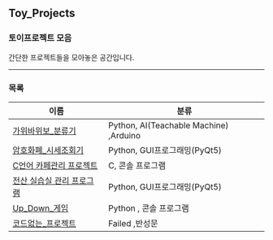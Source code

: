 ## Toy_Projects
### 토이프로젝트 모음 

간단한 프로젝트들을 모아놓은 공간입니다.

<hr>

### 목록

이름|분류
-|-
[가위바위보_분류기]|Python, AI(Teachable Machine) ,Arduino
[암호화폐_시세조회기]| Python, GUI프로그래밍(PyQt5)
[C언어 카페관리 프로젝트]|C, 콘솔 프로그램
[전산 실습실 관리 프로그램]|Python, GUI프로그래밍(PyQt5)
[Up_Down_게임]|Python , 콘솔 프로그램
[코드없는_프로젝트]|Failed ,반성문

[가위바위보_분류기]: https://github.com/GHooN99/Toy_Projects/tree/master/%EA%B0%80%EC%9C%84%EB%B0%94%EC%9C%84%EB%B3%B4_%EB%B6%84%EB%A5%98%EA%B8%B0
[암호화폐_시세조회기]: https://github.com/GHooN99/Toy_Projects/tree/master/%EC%95%94%ED%98%B8%ED%99%94%ED%8F%90_%EC%8B%9C%EC%84%B8%EC%A1%B0%ED%9A%8C%EA%B8%B0
[C언어 카페관리 프로젝트]:
https://github.com/GHooN99/Toy_Projects/tree/master/C%EC%96%B8%EC%96%B4_%EC%B9%B4%ED%8E%98%EA%B4%80%EB%A6%AC%EC%8B%9C%EC%8A%A4%ED%85%9C_%EB%AF%B8%EB%8B%88%ED%94%84%EB%A1%9C%EC%A0%9D%ED%8A%B8
[전산 실습실 관리 프로그램]:
https://github.com/GHooN99/Toy_Projects/tree/master/%EC%A0%84%EC%82%B0%EC%8B%A4%EC%8A%B5%EC%8B%A4_%EA%B4%80%EB%A6%AC
[Up_Down_게임]:
https://github.com/GHooN99/Toy_Projects/tree/master/Up_down_%EA%B2%8C%EC%9E%84
[코드없는_프로젝트]:
https://github.com/GHooN99/Toy_Projects/tree/master/%EC%BD%94%EB%93%9C%EC%97%86%EB%8A%94_%ED%94%84%EB%A1%9C%EC%A0%9D%ED%8A%B8
